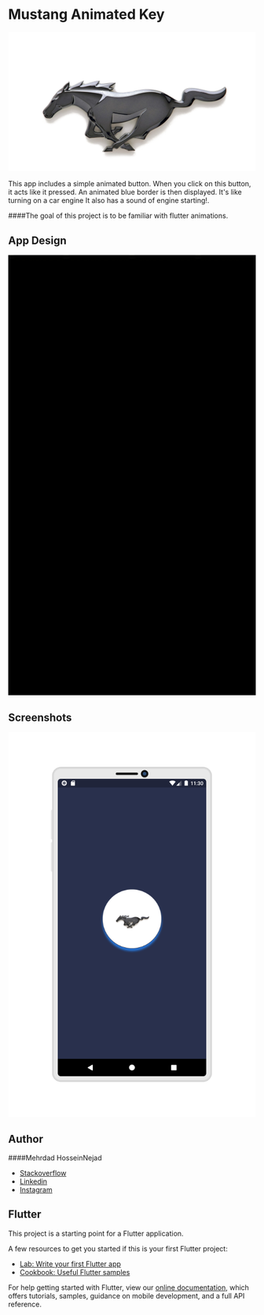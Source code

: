 # Mustang Animated Key


![Mustang Logo](https://github.com/MehrdadHosseinNejad74/animated-button/blob/master/assets/images/mustang.png)

This app includes a simple animated button. When you click on this button, it acts like it pressed. An animated blue border is then displayed.
It's like turning on a car engine
It also has a sound of engine starting!.
 
####The goal of this project is to be familiar with flutter animations.

## App Design

![App Design](https://github.com/MehrdadHosseinNejad74/animated-button/blob/master/files/app.gif)


## Screenshots

![App](https://github.com/MehrdadHosseinNejad74/animated-button/blob/master/files/app-phone.png)

## Author
####Mehrdad HosseinNejad
- [Stackoverflow](https://stackoverflow.com/users/6693037/mehrdad-hosseinnejad)
- [Linkedin](www.linkedin.com/in/mehrdad-hosseinnejad)
- [Instagram](https://www.instagram.com/mehrdad1154)


## Flutter 
This project is a starting point for a Flutter application.

A few resources to get you started if this is your first Flutter project:

- [Lab: Write your first Flutter app](https://flutter.dev/docs/get-started/codelab)
- [Cookbook: Useful Flutter samples](https://flutter.dev/docs/cookbook)

For help getting started with Flutter, view our
[online documentation](https://flutter.dev/docs), which offers tutorials,
samples, guidance on mobile development, and a full API reference.



